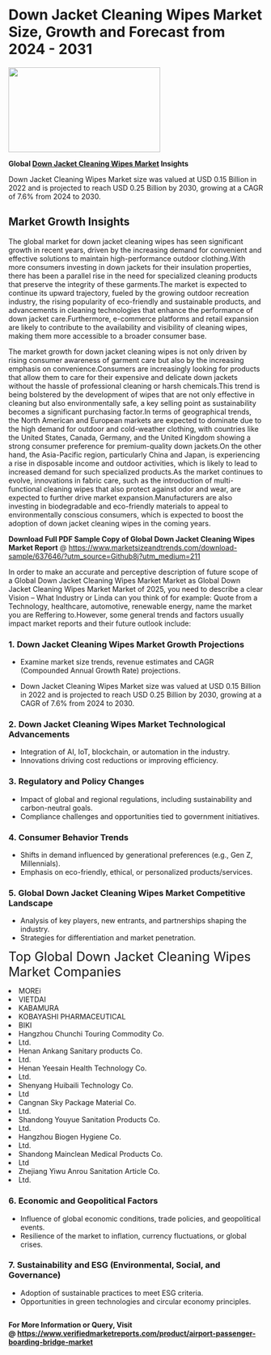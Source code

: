 <H1>Down Jacket Cleaning Wipes Market Size, Growth and Forecast from 2024 - 2031</H1><img class="aligncenter size-medium wp-image-584254" src="https://thirdeyenews.in/wp-content/uploads/2024/09/Global-Market-Research-300x168.jpeg" alt="" width="300" height="168" /><p><strong>Global&nbsp;<a href="https://www.marketsizeandtrends.com/download-sample/637646/?utm_source=Github8j?utm_medium=211">Down Jacket Cleaning Wipes Market</a> Insights</strong></p><p>Down Jacket Cleaning Wipes Market size was valued at USD 0.15 Billion in 2022 and is projected to reach USD 0.25 Billion by 2030, growing at a CAGR of 7.6% from 2024 to 2030.</p><p><h2>Market Growth Insights</h2> <p>The global market for down jacket cleaning wipes has seen significant growth in recent years, driven by the increasing demand for convenient and effective solutions to maintain high-performance outdoor clothing.With more consumers investing in down jackets for their insulation properties, there has been a parallel rise in the need for specialized cleaning products that preserve the integrity of these garments.The market is expected to continue its upward trajectory, fueled by the growing outdoor recreation industry, the rising popularity of eco-friendly and sustainable products, and advancements in cleaning technologies that enhance the performance of down jacket care.Furthermore, e-commerce platforms and retail expansion are likely to contribute to the availability and visibility of cleaning wipes, making them more accessible to a broader consumer base.</p> <p>The market growth for down jacket cleaning wipes is not only driven by rising consumer awareness of garment care but also by the increasing emphasis on convenience.Consumers are increasingly looking for products that allow them to care for their expensive and delicate down jackets without the hassle of professional cleaning or harsh chemicals.This trend is being bolstered by the development of wipes that are not only effective in cleaning but also environmentally safe, a key selling point as sustainability becomes a significant purchasing factor.In terms of geographical trends, the North American and European markets are expected to dominate due to the high demand for outdoor and cold-weather clothing, with countries like the United States, Canada, Germany, and the United Kingdom showing a strong consumer preference for premium-quality down jackets.On the other hand, the Asia-Pacific region, particularly China and Japan, is experiencing a rise in disposable income and outdoor activities, which is likely to lead to increased demand for such specialized products.As the market continues to evolve, innovations in fabric care, such as the introduction of multi-functional cleaning wipes that also protect against odor and wear, are expected to further drive market expansion.Manufacturers are also investing in biodegradable and eco-friendly materials to appeal to environmentally conscious consumers, which is expected to boost the adoption of down jacket cleaning wipes in the coming years.</p> <p><span class=""><strong>Download Full PDF Sample Copy of Global Down Jacket Cleaning Wipes Market Report</strong> @ <a href="https://www.marketsizeandtrends.com/download-sample/637646/?utm_source=Github8j?utm_medium=211" target="_blank">https://www.marketsizeandtrends.com/download-sample/637646/?utm_source=Github8j?utm_medium=211</a></span></p><p>In order to make an accurate and perceptive description of future scope of a Global&nbsp;Down Jacket Cleaning Wipes Market Market as Global&nbsp;Down Jacket Cleaning Wipes Market Market of 2025, you need to describe a clear Vision &ndash; What Industry or Linda can you think of for example: Quote from a Technology, healthcare, automotive, renewable energy, name the market you are Reffering to.However, some general trends and factors usually impact market reports and their future outlook include:</p><h3>1.&nbsp;<strong>Down Jacket Cleaning Wipes Market Growth Projections</strong></h3><ul><li>Examine market size trends, revenue estimates and CAGR (Compounded Annual Growth Rate) projections.</li><li><p>Down Jacket Cleaning Wipes Market size was valued at USD 0.15 Billion in 2022 and is projected to reach USD 0.25 Billion by 2030, growing at a CAGR of 7.6% from 2024 to 2030.</p></li></ul><h3>2.&nbsp;<strong>Down Jacket Cleaning Wipes Market Technological Advancements</strong></h3><ul><li>Integration of AI, IoT, blockchain, or automation in the industry.</li><li>Innovations driving cost reductions or improving efficiency.</li></ul><h3>3.&nbsp;<strong>Regulatory and Policy Changes</strong></h3><ul><li>Impact of global and regional regulations, including sustainability and carbon-neutral goals.</li><li>Compliance challenges and opportunities tied to government initiatives.</li></ul><h3>4.&nbsp;<strong>Consumer Behavior Trends</strong></h3><ul><li>Shifts in demand influenced by generational preferences (e.g., Gen Z, Millennials).</li><li>Emphasis on eco-friendly, ethical, or personalized products/services.</li></ul><h3>5.&nbsp;<strong>Global Down Jacket Cleaning Wipes Market Competitive Landscape</strong></h3><ul><li>Analysis of key players, new entrants, and partnerships shaping the industry.</li><li>Strategies for differentiation and market penetration.</li></ul><p data-pm-slice="1 1 []"><span style="color: inherit; font-family: inherit; font-size: 25px;">Top Global Down Jacket Cleaning Wipes Market Companies</span></p><div class="" data-test-id=""><p><li>MOREi</li><li> VIETDAI</li><li> KABAMURA</li><li> KOBAYASHI PHARMACEUTICAL</li><li> BIKI</li><li> Hangzhou Chunchi Touring Commodity Co.</li><li>Ltd.</li><li> Henan Ankang Sanitary products Co.</li><li> Ltd.</li><li> Henan Yeesain Health Technology Co.</li><li> Ltd.</li><li> Shenyang Huibaili Technology Co.</li><li> Ltd</li><li> Cangnan Sky Package Material Co.</li><li> Ltd.</li><li> Shandong Youyue Sanitation Products Co.</li><li>Ltd.</li><li> Hangzhou Biogen Hygiene Co.</li><li> Ltd.</li><li> Shandong Mainclean Medical Products Co.</li><li>Ltd</li><li> Zhejiang Yiwu Anrou Sanitation Article Co.</li><li> Ltd.</li></p></div><h3>6.&nbsp;<strong>Economic and Geopolitical Factors</strong></h3><ul><li>Influence of global economic conditions, trade policies, and geopolitical events.</li><li>Resilience of the market to inflation, currency fluctuations, or global crises.</li></ul><h3>7.&nbsp;<strong>Sustainability and ESG (Environmental, Social, and Governance)</strong></h3><ul><li>Adoption of sustainable practices to meet ESG criteria.</li><li>Opportunities in green technologies and circular economy principles.</li></ul><h2><strong style="font-size: 14px;">For More Information or Query, Visit @&nbsp;</strong><a style="background-color: #ffffff; font-size: 14px;" href="https://www.marketsizeandtrends.com/report/down-jacket-cleaning-wipes-market/" target="_blank">https://www.verifiedmarketreports.com/product/airport-passenger-boarding-bridge-market</a></h2>